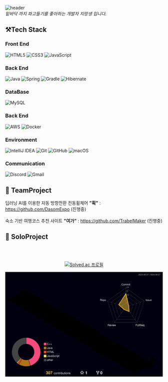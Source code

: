 <div>
  
![header](https://capsule-render.vercel.app/api?type=Waving&text=Welcome+to+my+GitHub!!&height=200&fontAlignY=40&color=gradient&fontColor=ffffff&fontSize=60)
<br />
*밑바닥 까지 파고들기를 좋아하는 개발자 지망생 입니다.*
<br>
## ⚒️Tech Stack
<h3>Front End</h3>

![HTML5](https://img.shields.io/badge/html5-%23E34F26.svg?style=for-the-badge&logo=html5&logoColor=white)
![CSS3](https://img.shields.io/badge/css3-%231572B6.svg?style=for-the-badge&logo=css3&logoColor=white)
![JavaScript](https://img.shields.io/badge/javascript-%23323330.svg?style=for-the-badge&logo=javascript&logoColor=%23F7DF1E)

<h3>Back End</h3>

![Java](https://img.shields.io/badge/java-%23ED8B00.svg?style=for-the-badge&logo=openjdk&logoColor=white)
![Spring](https://img.shields.io/badge/spring-%236DB33F.svg?style=for-the-badge&logo=spring&logoColor=white)
![Gradle](https://img.shields.io/badge/Gradle-02303A.svg?style=for-the-badge&logo=Gradle&logoColor=white)
![Hibernate](https://img.shields.io/badge/Hibernate-59666C?style=for-the-badge&logo=Hibernate&logoColor=white)

<h3>DataBase</h3>

![MySQL](https://img.shields.io/badge/mysql-4479A1.svg?style=for-the-badge&logo=mysql&logoColor=white)

<h3>Back End</h3>

![AWS](https://img.shields.io/badge/AWS-%23FF9900.svg?style=for-the-badge&logo=amazon-aws&logoColor=white)
![Docker](https://img.shields.io/badge/docker-%230db7ed.svg?style=for-the-badge&logo=docker&logoColor=white)

<h3>Environment</h3>

![IntelliJ IDEA](https://img.shields.io/badge/IntelliJIDEA-000000.svg?style=for-the-badge&logo=intellij-idea&logoColor=white)
![Git](https://img.shields.io/badge/git-%23F05033.svg?style=for-the-badge&logo=git&logoColor=white)
![GitHub](https://img.shields.io/badge/github-%23121011.svg?style=for-the-badge&logo=github&logoColor=white)
![macOS](https://img.shields.io/badge/mac%20os-000000?style=for-the-badge&logo=macos&logoColor=F0F0F0)

<h3>Communication</h3>

![Discord](https://img.shields.io/badge/Discord-%235865F2.svg?style=for-the-badge&logo=discord&logoColor=white)
![Gmail](https://img.shields.io/badge/Gmail-D14836?style=for-the-badge&logo=gmail&logoColor=white)

  
## :two_men_holding_hands: TeamProject
딥러닝 AI를 이용한 자동 방향전환 전동휠체어 **"휙"** : https://github.com/DasomExpo (진행중)
<br />
<br />
숙소 기반 여행코스 추천 사이트 **"여가"** : https://github.com/TrabelMaker (진행중)

## :runner: SoloProject
<br />
<br />

<div align=center>

  [![Solved.ac
프로필](http://mazassumnida.wtf/api/v2/generate_badge?boj=heetea3174)](https://solved.ac/heetea3174)

</div>

![](./profile-3d-contrib/profile-night-rainbow.svg)

</div>


<!--
**HuitaePark/HuitaePark** is a ✨ _special_ ✨ repository because its `README.md` (this file) appears on your GitHub profile.

Here are some ideas to get you started:

- 🔭 I’m currently working on ...
- 🌱 I’m currently learning ...
- 👯 I’m looking to collaborate on ...
- 🤔 I’m looking for help with ...
- 💬 Ask me about ...
- 📫 How to reach me: ...
- 😄 Pronouns: ...
- ⚡ Fun fact: ...
-->
